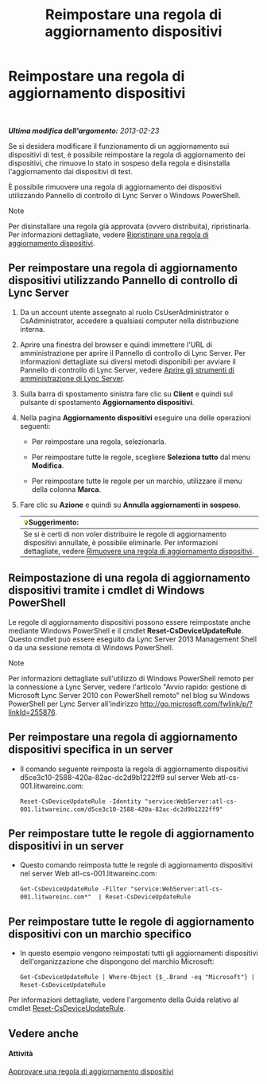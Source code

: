 ﻿---
title: Reimpostare una regola di aggiornamento dispositivi
TOCTitle: Reimpostare una regola di aggiornamento dispositivi
ms:assetid: d1f597e7-dffd-4756-af07-10613a5d8729
ms:mtpsurl: https://technet.microsoft.com/it-it/library/JJ994069(v=OCS.15)
ms:contentKeyID: 52062317
ms.date: 08/24/2015
mtps_version: v=OCS.15
ms.translationtype: HT
---

# Reimpostare una regola di aggiornamento dispositivi

 

_**Ultima modifica dell'argomento:** 2013-02-23_

Se si desidera modificare il funzionamento di un aggiornamento sui dispositivi di test, è possibile reimpostare la regola di aggiornamento dei dispositivi, che rimuove lo stato in sospeso della regola e disinstalla l'aggiornamento dai dispositivi di test.

È possibile rimuovere una regola di aggiornamento dei dispositivi utilizzando Pannello di controllo di Lync Server o Windows PowerShell.


> [!NOTE]
> Per disinstallare una regola già approvata (ovvero distribuita), ripristinarla. Per informazioni dettagliate, vedere <A href="lync-server-2013-restore-a-device-update-rule.md">Ripristinare una regola di aggiornamento dispositivi</A>.



## Per reimpostare una regola di aggiornamento dispositivi utilizzando Pannello di controllo di Lync Server

1.  Da un account utente assegnato al ruolo CsUserAdministrator o CsAdministrator, accedere a qualsiasi computer nella distribuzione interna.

2.  Aprire una finestra del browser e quindi immettere l'URL di amministrazione per aprire il Pannello di controllo di Lync Server. Per informazioni dettagliate sui diversi metodi disponibili per avviare il Pannello di controllo di Lync Server, vedere [Aprire gli strumenti di amministrazione di Lync Server](lync-server-2013-open-lync-server-administrative-tools.md).

3.  Sulla barra di spostamento sinistra fare clic su **Client** e quindi sul pulsante di spostamento **Aggiornamento dispositivi**.

4.  Nella pagina **Aggiornamento dispositivi** eseguire una delle operazioni seguenti:
    
      - Per reimpostare una regola, selezionarla.
    
      - Per reimpostare tutte le regole, scegliere **Seleziona tutto** dal menu **Modifica**.
    
      - Per reimpostare tutte le regole per un marchio, utilizzare il menu della colonna **Marca**.

5.  Fare clic su **Azione** e quindi su **Annulla aggiornamenti in sospeso**.
    
    <table>
    <thead>
    <tr class="header">
    <th><img src="images/Gg398201.tip(OCS.15).gif" title="tip" alt="tip" />Suggerimento:</th>
    </tr>
    </thead>
    <tbody>
    <tr class="odd">
    <td>Se si è certi di non voler distribuire le regole di aggiornamento dispositivi annullate, è possibile eliminarle. Per informazioni dettagliate, vedere <a href="lync-server-2013-remove-a-device-update-rule.md">Rimuovere una regola di aggiornamento dispositivi</a>.</td>
    </tr>
    </tbody>
    </table>


## Reimpostazione di una regola di aggiornamento dispositivi tramite i cmdlet di Windows PowerShell

Le regole di aggiornamento dispositivi possono essere reimpostate anche mediante Windows PowerShell e il cmdlet **Reset-CsDeviceUpdateRule**. Questo cmdlet può essere eseguito da Lync Server 2013 Management Shell o da una sessione remota di Windows PowerShell.


> [!NOTE]
> Per informazioni dettagliate sull'utilizzo di Windows PowerShell remoto per la connessione a Lync Server, vedere l'articolo "Avvio rapido: gestione di Microsoft Lync Server 2010 con PowerShell remoto" nel blog su Windows PowerShell per Lync Server all'indirizzo <A href="http://go.microsoft.com/fwlink/p/?linkid=255876">http://go.microsoft.com/fwlink/p/?linkId=255876</A>.



## Per reimpostare una regola di aggiornamento dispositivi specifica in un server

  - Il comando seguente reimposta la regola di aggiornamento dispositivi d5ce3c10-2588-420a-82ac-dc2d9b1222ff9 sul server Web atl-cs-001.litwareinc.com:
    
        Reset-CsDeviceUpdateRule -Identity "service:WebServer:atl-cs-001.litwareinc.com/d5ce3c10-2588-420a-82ac-dc2d9b1222ff9"

## Per reimpostare tutte le regole di aggiornamento dispositivi in un server

  - Questo comando reimposta tutte le regole di aggiornamento dispositivi nel server Web atl-cs-001.litwareinc.com:
    
        Get-CsDeviceUpdateRule -Filter "service:WebServer:atl-cs-001.litwareinc.com*"  | Reset-CsDeviceUpdateRule

## Per reimpostare tutte le regole di aggiornamento dispositivi con un marchio specifico

  - In questo esempio vengono reimpostati tutti gli aggiornamenti dispositivi dell'organizzazione che dispongono del marchio Microsoft:
    
        Get-CsDeviceUpdateRule | Where-Object {$_.Brand -eq "Microsoft"} | Reset-CsDeviceUpdateRule

Per informazioni dettagliate, vedere l'argomento della Guida relativo al cmdlet [Reset-CsDeviceUpdateRule](reset-csdeviceupdaterule.md).

## Vedere anche

#### Attività

[Approvare una regola di aggiornamento dispositivi](lync-server-2013-approve-a-device-update-rule.md)

